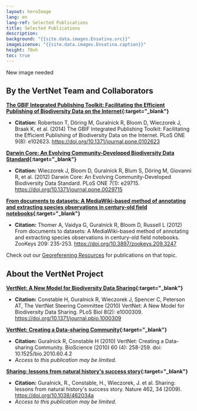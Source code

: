 ```yaml
--- 
layout: heroImage
lang: en
lang-ref: Selected Publications
title: Selected Publications
description: 
background: "{{site.data.images.Ensatina.src}}"
imageLicense: "{{site.data.images.Ensatina.caption}}"
height: 70vh
toc: true
---
```


New image needed

## By the VertNet Team and Collaborators

**[The GBIF Integrated Publishing Toolkit: Facilitating the Efficient Publishing of Biodiversity Data on the Internet](https://journals.plos.org/plosone/article?id=10.1371/journal.pone.0102623){:target="_blank"}**
 - **Citation:** Robertson T, Döring M, Guralnick R, Bloom D, Wieczorek J, Braak K, et al. (2014) The GBIF Integrated Publishing Toolkit: Facilitating the Efficient Publishing of Biodiversity Data on the Internet. PLoS ONE 9(8): e102623. https://doi.org/10.1371/journal.pone.0102623

**[Darwin Core: An Evolving Community-Developed Biodiversity Data Standard](https://journals.plos.org/plosone/article?id=10.1371/journal.pone.0029715){:target="_blank"}**
  - **Citation:** Wieczorek J, Bloom D, Guralnick R, Blum S, Döring M, Giovanni R, et al. (2012) Darwin Core: An Evolving Community-Developed Biodiversity Data Standard. PLoS ONE 7(1): e29715. https://doi.org/10.1371/journal.pone.0029715

**[From documents to datasets: A MediaWiki-based method of annotating and extracting species observations in century-old field notebooks](https://zookeys.pensoft.net/article/2909/list/9/){:target="_blank"}**
  - **Citation:** Thomer A, Vaidya G, Guralnick R, Bloom D, Russell L (2012) From documents to datasets: A MediaWiki-based method of annotating and extracting species observations in century-old field notebooks. ZooKeys 209: 235-253. https://doi.org/10.3897/zookeys.209.3247

Check out our [Georeferening Resources](/resources/help/#georeferencing-resources) for publications on that topic.


## About the VertNet Project

**[VertNet: A New Model for Biodiversity Data Sharing](https://journals.plos.org/plosbiology/article/info:doi/10.1371/journal.pbio.1000309){:target="_blank"}**
  - **Citation:** Constable H, Guralnick R, Wieczorek J, Spencer C, Peterson AT, The VertNet Steering Committee (2010) VertNet: A New Model for Biodiversity Data Sharing. PLoS Biol 8(2): e1000309. https://doi.org/10.1371/journal.pbio.1000309

**[VertNet: Creating a Data-sharing Community](https://academic.oup.com/bioscience/article/60/4/258/225916?login=false){:target="_blank"}**
  - **Citation:** Guralnick R, Constable H (2010) VertNet: Creating a Data-sharing Community. BioScience (2010) 60 (4): 258-259. doi: 10.1525/bio.2010.60.4.2
  - *Access to this publication may be limited.*

**[Sharing: lessons from natural history's success story](https://www.nature.com/articles/462034a){:target="_blank"}**
  - **Citation:** Guralnick, R., Constable, H., Wieczorek, J. et al. Sharing: lessons from natural history's success story. Nature 462, 34 (2009). https://doi.org/10.1038/462034a
  - *Access to this publication may be limited.*
